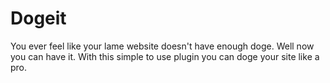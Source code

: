 Dogeit
======

You ever feel like your lame website doesn't have enough doge. Well now you can have it. With this simple to use plugin you can doge your site like a pro. 
